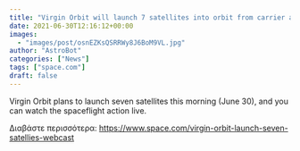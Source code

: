```yaml
---
title: "Virgin Orbit will launch 7 satellites into orbit from carrier aircraft. Here's how to watch live."
date: 2021-06-30T12:16:12+00:00
images:
  - "images/post/osnEZKsQSRRWy8J6BoM9VL.jpg"
author: "AstroBot"
categories: ["News"]
tags: ["space.com"]
draft: false
---
```


Virgin Orbit plans to launch seven satellites this morning (June 30), and you can watch the spaceflight action live. 

Διαβάστε περισσότερα: https://www.space.com/virgin-orbit-launch-seven-satellies-webcast
